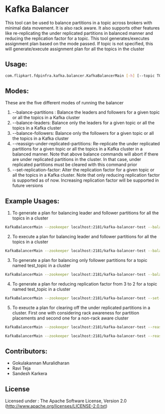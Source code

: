 # Kafka Balancer

This tool can be used to balance partitions in a topic across brokers with minimal data movement. It is also rack aware. It also supports other features like re-replicating the under replicated partitions in balanced manner and reducing the replication factor for a topic. This tool generates/executes assignment plan based on the mode passed. If topic is not specified, this will generate/execute assignment plan for all the topics in the cluster

## Usage:
```sh
com.flipkart.fdpinfra.kafka.balancer.KafkaBalancerMain [-h] [--topic TOPIC] --zookeeper ZOOKEEPER [--rack-aware] (--balance-partitions | --balance-leaders | --balance-followers | --reassign-under-replicated-partitions | --set-replication-factor replicationFactor) (--generate | --execute)
```

## Modes:
These are the five different modes of running the balancer
1. --balance-partitions : Balance the leaders and followers for a given topic or all the topics in a Kafka cluster
2. --balance-leaders: Balance only the leaders for a given topic or all the topics in a Kafka cluster
3. --balance-followers: Balance only the followers for a given topic or all the topics in a Kafka cluster
4. --reassign-under-replicated-partitions: Re-replicate the under replicated partitions for a given topic or all the topics in a Kafka cluster in a balanced manner. Note that above balance commands will abort if there are under replicated partitions in the cluster. In that case, under replicated partitions must be cleared with this command prior
5. --set-replication-factor: Alter the replication factor for a given topic or all the topics in a Kafka cluster. Note that only reducing replication factor is supported as of now. Increasing replication factor will be supported in future versions

## Example Usages:
1. To generate a plan for balancing leader and follower partitions for all the topics in a cluster
```sh
KafkaBalancerMain --zookeeper localhost:2181/kafka-balancer-test --balance-partitions --rack-aware --generate
```

2. To execute a plan for balancing leader and follower partitions for all the topics in a cluster
```sh
KafkaBalancerMain --zookeeper localhost:2181/kafka-balancer-test --balance-partitions --rack-aware --execute
```

3. To generate a plan for balancing only follower partitions for a topic named test_topic in a cluster
```sh
KafkaBalancerMain --zookeeper localhost:2181/kafka-balancer-test --balance-followers --topic test_topic --rack-aware --generate
```

4. To generate a plan for reducing replication factor from 3 to 2 for a topic named test_topic in a cluster
```sh
KafkaBalancerMain --zookeeper localhost:2181/kafka-balancer-test --set-replication-factor 2 --topic test_topic --rack-aware --generate
```

5. To exeucte a plan for clearing off the under replicated partitions in a cluster. First one with considering rack awareness for partition placements and second one for a non-rack aware cluster 
```sh
KafkaBalancerMain --zookeeper localhost:2181/kafka-balancer-test --reassign-under-replicated-partitions --rack-aware --execute

KafkaBalancerMain --zookeeper localhost:2181/kafka-balancer-test --reassign-under-replicated-partitions --execute
```

## Contributors:
- Gokulakannan Muralidharan
- Ravi Teja
- Sandesh Karkera

## License

Licensed under : The Apache Software License, Version 2.0
(http://www.apache.org/licenses/LICENSE-2.0.txt)
